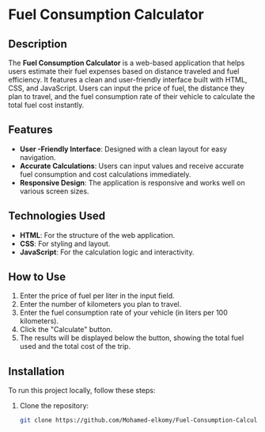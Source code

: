 # Fuel Consumption Calculator

## Description

The **Fuel Consumption Calculator** is a web-based application that helps users estimate their fuel expenses based on distance traveled and fuel efficiency. It features a clean and user-friendly interface built with HTML, CSS, and JavaScript. Users can input the price of fuel, the distance they plan to travel, and the fuel consumption rate of their vehicle to calculate the total fuel cost instantly.

## Features

- **User -Friendly Interface**: Designed with a clean layout for easy navigation.
- **Accurate Calculations**: Users can input values and receive accurate fuel consumption and cost calculations immediately.
- **Responsive Design**: The application is responsive and works well on various screen sizes.

## Technologies Used

- **HTML**: For the structure of the web application.
- **CSS**: For styling and layout.
- **JavaScript**: For the calculation logic and interactivity.

## How to Use

1. Enter the price of fuel per liter in the input field.
2. Enter the number of kilometers you plan to travel.
3. Enter the fuel consumption rate of your vehicle (in liters per 100 kilometers).
4. Click the "Calculate" button.
5. The results will be displayed below the button, showing the total fuel used and the total cost of the trip.

## Installation

To run this project locally, follow these steps:

1. Clone the repository:
   ```bash
   git clone https://github.com/Mohamed-elkomy/Fuel-Consumption-Calculator-JS.git
   ```
